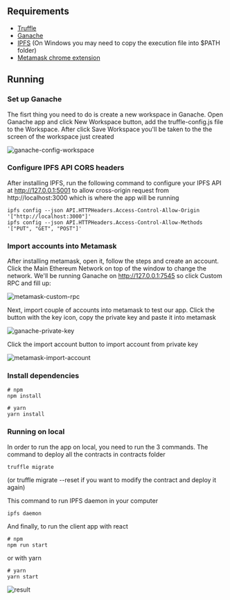 ## Requirements

- [Truffle](https://www.trufflesuite.com/truffle)
- [Ganache](https://www.trufflesuite.com/ganache)
- [IPFS](https://docs.ipfs.io/guides/guides/install/) (On Windows you may need to copy the execution file into $PATH folder)
- [Metamask chrome extension](https://metamask.io/)

## Running

### Set up Ganache
The fisrt thing you need to do is create a new workspace in Ganache.
Open Ganache app and click New Workspace button, add the truffle-config.js file to the Workspace.
After click Save Workspace you'll be taken to the the screen of the workspace just created

![ganache-config-workspace](https://user-images.githubusercontent.com/40640560/71676796-fc70f800-2d35-11ea-8524-8d136be362d2.png)


### Configure IPFS API CORS headers

After installing IPFS, run the following command to configure your IPFS API at http://127.0.0.1:5001 to allow cross-origin request from http://localhost:3000 which is where the app will be running
```
ipfs config --json API.HTTPHeaders.Access-Control-Allow-Origin '["http://localhost:3000"]'
ipfs config --json API.HTTPHeaders.Access-Control-Allow-Methods '["PUT", "GET", "POST"]'
```

### Import accounts into Metamask
After installing metamask, open it, follow the steps and create an account.
Click the Main Ethereum Network on top of the window to change the network. We'll be running Ganache on http://127.0.0.1:7545
so click Custom RPC and fill up:

![metamask-custom-rpc](https://user-images.githubusercontent.com/40640560/71676869-24f8f200-2d36-11ea-84a5-6dc5125b8475.png)

Next, import couple of accounts into metamask to test our app.
Click the button with the key icon, copy the private key and paste it into metamask

![ganache-private-key](https://user-images.githubusercontent.com/40640560/71676880-2aeed300-2d36-11ea-9037-ad93801a00a2.png)

Click the import account button to import account from private key

![metamask-import-account](https://user-images.githubusercontent.com/40640560/71676886-2cb89680-2d36-11ea-8d83-78a0e2cc8f26.png)


### Install dependencies
```
# npm
npm install
```
```
# yarn
yarn install
```

### Running on local
In order to run the app on local, you need to run the 3 commands.
The command to deploy all the contracts in contracts folder
```
truffle migrate
```
(or truffle migrate --reset if you want to modify the contract and deploy it again)

This command to run IPFS daemon in your computer
```
ipfs daemon
```

And finally, to run the client app with react
```
# npm
npm run start
```
or with yarn
```
# yarn
yarn start
```

![result](https://user-images.githubusercontent.com/40640560/71676889-2e825a00-2d36-11ea-802d-9bd3989a8b4c.png)
